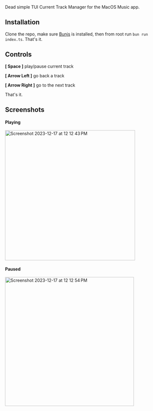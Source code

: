 Dead simple TUI Current Track Manager for the MacOS Music app.

## Installation

Clone the repo, make sure [Bunjs](https://bun.sh/) is installed, then from root run `bun run index.ts`. That's it.

## Controls

**[ Space ]** play/pause current track

**[ Arrow Left ]** go back a track

**[ Arrow Right ]** go to the next track

That's it.

## Screenshots

#### Playing
<img width="428" alt="Screenshot 2023-12-17 at 12 12 43 PM" src="https://github.com/jhuggett/current-track-tui/assets/59655877/60553cd0-666d-448a-b69a-18ea2bd44b2b">

#### Paused
<img width="424" alt="Screenshot 2023-12-17 at 12 12 54 PM" src="https://github.com/jhuggett/current-track-tui/assets/59655877/bffd296f-89b8-4a36-81c8-77a056caa540">

